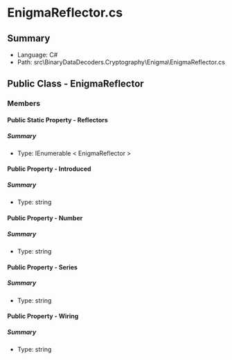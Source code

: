 ﻿# EnigmaReflector.cs

## Summary

* Language: C#
* Path: src\BinaryDataDecoders.Cryptography\Enigma\EnigmaReflector.cs

## Public Class - EnigmaReflector

### Members

#### Public Static Property - Reflectors

##### Summary

 * Type: IEnumerable < EnigmaReflector > 

#### Public Property - Introduced

##### Summary

 * Type: string 

#### Public Property - Number

##### Summary

 * Type: string 

#### Public Property - Series

##### Summary

 * Type: string 

#### Public Property - Wiring

##### Summary

 * Type: string 

